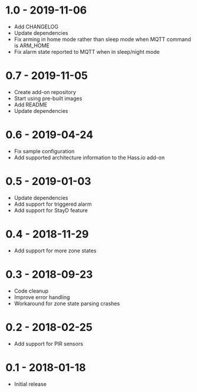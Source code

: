 # 1.0 - 2019-11-06
- Add CHANGELOG
- Update dependencies
- Fix arming in home mode rather than sleep mode when MQTT command is ARM_HOME
- Fix alarm state reported to MQTT when in sleep/night mode

# 0.7 - 2019-11-05
- Create add-on repository
- Start using pre-built images
- Add README
- Update dependencies

# 0.6 - 2019-04-24
- Fix sample configuration
- Add supported architecture information to the Hass.io add-on

# 0.5 - 2019-01-03
- Update dependencies
- Add support for triggered alarm
- Add support for StayD feature

# 0.4 - 2018-11-29
- Add support for more zone states

# 0.3 - 2018-09-23
- Code cleanup
- Improve error handling
- Workaround for zone state parsing crashes

# 0.2 - 2018-02-25
- Add support for PIR sensors

# 0.1 - 2018-01-18
- Initial release
